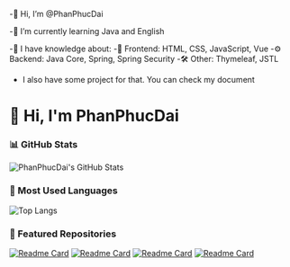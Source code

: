 
-👋 Hi, I’m @PhanPhucDai

-🌱 I’m currently learning Java and English

-🧠 I have knowledge about:
     -🎨 Frontend: HTML, CSS, JavaScript, Vue
     -⚙️ Backend: Java Core, Spring, Spring Security
     -🛠️ Other: Thymeleaf, JSTL
     
- I also have some project for that. You can check my document

# 👋 Hi, I'm PhanPhucDai

### 📊 GitHub Stats

![PhanPhucDai's GitHub Stats](https://github-readme-stats.vercel.app/api?username=PhanPhucDai&show_icons=true&theme=radical)

### 🌟 Most Used Languages
![Top Langs](https://github-readme-stats.vercel.app/api/top-langs/?username=PhanPhucDai&layout=compact&theme=tokyonight)

### 🚀 Featured Repositories
[![Readme Card](https://github-readme-stats.vercel.app/api/pin/?username=PhanPhucDai&repo=WebBanSach_Backend&show_icons=true&theme=radical)](https://github.com/PhanPhucDai/WebBanSach_Backend)
[![Readme Card](https://github-readme-stats.vercel.app/api/pin/?username=PhanPhucDai&repo=WebBanSach_Fronend&show_icons=true&theme=merko)](https://github.com/PhanPhucDai/WebBanSach_Fronend)
[![Readme Card](https://github-readme-stats.vercel.app/api/pin/?username=PhanPhucDai&repo=ONLY_Cook&show_icons=true&theme=gruvbox)](https://github.com/PhanPhucDai/ONLY_Cook)
[![Readme Card](https://github-readme-stats.vercel.app/api/pin/?username=PhanPhucDai&repo=Du_an_phat_trien_giao_dien&show_icons=true&theme=highcontrast)](https://github.com/PhanPhucDai/Du_an_phat_trien_giao_dien)

